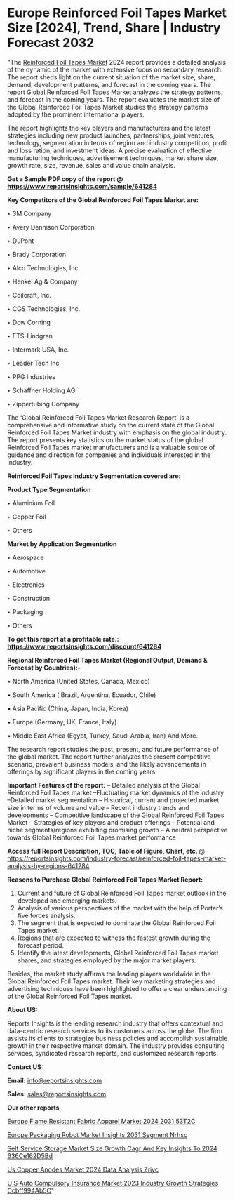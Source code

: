# Europe Reinforced Foil Tapes Market Size [2024], Trend, Share | Industry Forecast 2032

"The <a href=https://www.reportsinsights.com/sample/641284>Reinforced Foil Tapes Market</a> 2024 report provides a detailed analysis of the dynamic of the market with extensive focus on secondary research. The report sheds light on the current situation of the market size, share, demand, development patterns, and forecast in the coming years. The report Global Reinforced Foil Tapes Market analyzes the strategy patterns, and forecast in the coming years. The report evaluates the market size of the Global Reinforced Foil Tapes Market studies the strategy patterns adopted by the prominent international players.

The report highlights the key players and manufacturers and the latest strategies including new product launches, partnerships, joint ventures, technology, segmentation in terms of region and industry competition, profit and loss ration, and investment ideas. A precise evaluation of effective manufacturing techniques, advertisement techniques, market share size, growth rate, size, revenue, sales and value chain analysis.

<strong>Get a Sample PDF copy of the report @ <a href=https://www.reportsinsights.com/sample/641284 style=color:#0000ff;>https://www.reportsinsights.com/sample/641284</a></strong>

<strong>Key Competitors of the Global Reinforced Foil Tapes Market are:</strong>

‣ 3M Company

‣ Avery Dennison Corporation

‣ DuPont

‣ Brady Corporation

‣ Alco Technologies, Inc.

‣ Henkel Ag & Company

‣ Coilcraft, Inc.

‣ CGS Technologies, Inc.

‣ Dow Corning

‣ ETS-Lindgren

‣ Intermark USA, Inc.

‣ Leader Tech Inc

‣ PPG Industries

‣ Schaffner Holding AG

‣ Zippertubing Company

The ‘Global Reinforced Foil Tapes Market Research Report’ is a comprehensive and informative study on the current state of the Global Reinforced Foil Tapes Market industry with emphasis on the global industry. The report presents key statistics on the market status of the global Reinforced Foil Tapes market manufacturers and is a valuable source of guidance and direction for companies and individuals interested in the industry.

<strong>Reinforced Foil Tapes Industry Segmentation covered are:</strong>

<strong>Product Type Segmentation</strong>

‣ Aluminium Foil

‣ Copper Foil

‣ Others

<strong>Market by Application Segmentation</strong>

‣ Aerospace

‣ Automotive

‣ Electronics

‣ Construction

‣ Packaging

‣ Others

<strong>To get this report at a profitable rate.: <a href=https://www.reportsinsights.com/discount/641284 style=color:#0000ff;>https://www.reportsinsights.com/discount/641284</a></strong>

<strong>Regional Reinforced Foil Tapes Market (Regional Output, Demand &amp; Forecast by Countries):-</strong>

• North America (United States, Canada, Mexico)

• South America ( Brazil, Argentina, Ecuador, Chile)

• Asia Pacific (China, Japan, India, Korea)

• Europe (Germany, UK, France, Italy)

• Middle East Africa (Egypt, Turkey, Saudi Arabia, Iran) And More.

The research report studies the past, present, and future performance of the global market. The report further analyzes the present competitive scenario, prevalent business models, and the likely advancements in offerings by significant players in the coming years.

<strong>Important Features of the report:</strong>
– Detailed analysis of the Global Reinforced Foil Tapes market
–Fluctuating market dynamics of the industry
–Detailed market segmentation
– Historical, current and projected market size in terms of volume and value
– Recent industry trends and developments
– Competitive landscape of the Global Reinforced Foil Tapes Market
– Strategies of key players and product offerings
– Potential and niche segments/regions exhibiting promising growth
– A neutral perspective towards Global Reinforced Foil Tapes market performance

<strong>Access full Report Description, TOC, Table of Figure, Chart, etc. </strong>@   <a href=https://reportsinsights.com/industry-forecast/reinforced-foil-tapes-market-analysis-by-regions-641284 style=color:#0000ff;>https://reportsinsights.com/industry-forecast/reinforced-foil-tapes-market-analysis-by-regions-641284</a>

<strong>Reasons to Purchase Global Reinforced Foil Tapes Market Report:</strong>
1. Current and future of Global Reinforced Foil Tapes market outlook in the developed and emerging markets.
2. Analysis of various perspectives of the market with the help of Porter’s five forces analysis.
3. The segment that is expected to dominate the Global Reinforced Foil Tapes market.
4. Regions that are expected to witness the fastest growth during the forecast period.
5. Identify the latest developments, Global Reinforced Foil Tapes market shares, and strategies employed by the major market players.

Besides, the market study affirms the leading players worldwide in the Global Reinforced Foil Tapes market. Their key marketing strategies and advertising techniques have been highlighted to offer a clear understanding of the Global Reinforced Foil Tapes market.

<strong><strong>About US</strong>:</strong>

Reports Insights is the leading research industry that offers contextual and data-centric research services to its customers across the globe. The firm assists its clients to strategize business policies and accomplish sustainable growth in their respective market domain. The industry provides consulting services, syndicated research reports, and customized research reports.

<strong>Contact US:</strong>

<p class=><b>Email:</b> <a href=mailto:info@reportsinsights.com>info@reportsinsights.com</a></p>
<p class=><b>Sales:</b> <a href=mailto:sales@reportsinsights.com>sales@reportsinsights.com</a></p>

<strong>Our other reports</strong>

<a href=https://www.linkedin.com/pulse/europe-flame-resistant-fabric-apparel-market-2024-2031-53t2c/>Europe Flame Resistant Fabric Apparel Market 2024 2031 53T2C</a>

<a href=https://www.linkedin.com/pulse/europe-packaging-robot-market-insights-2031-segment-nrhsc/>Europe Packaging Robot Market Insights 2031 Segment Nrhsc</a>

<a href=https://medium.com/@amolshinde346727482/self-service-storage-market-size-growth-cagr-and-key-insights-to-2024-636ce162d5bd>Self Service Storage Market Size Growth Cagr And Key Insights To 2024 636Ce162D5Bd</a>

<a href=https://www.linkedin.com/pulse/us-copper-anodes-market-2024-data-analysis-zriyc/>Us Copper Anodes Market 2024 Data Analysis Zriyc</a>

<a href=https://medium.com/@shreyaw909/u-s-auto-compulsory-insurance-market-2023-industry-growth-strategies-ccbff994ab5c>U S Auto Compulsory Insurance Market 2023 Industry Growth Strategies Ccbff994Ab5C</a>"
